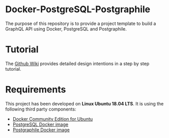 # Docker-PostgreSQL-Postgraphile
The purpose of this repository is to provide a project template to build a GraphQL API using Docker, PostgreSQL and Postgraphile.

# Tutorial
The [Github Wiki](https://github.com/alexisrolland/docker-postgresql-postgraphile/wiki/Docker-PostgreSQL-Postgraphile-Tutorial) provides detailed design intentions in a step by step tutorial.

# Requirements
This project has been developed on **Linux Ubuntu 18.04 LTS**. It is using the following third party components:
* [Docker Community Edition for Ubuntu](https://www.docker.com/docker-ubuntu)
* [PostgreSQL Docker image](https://hub.docker.com/_/postgres/)
* [Postgraphile Docker image](https://hub.docker.com/r/graphile/postgraphile/)
